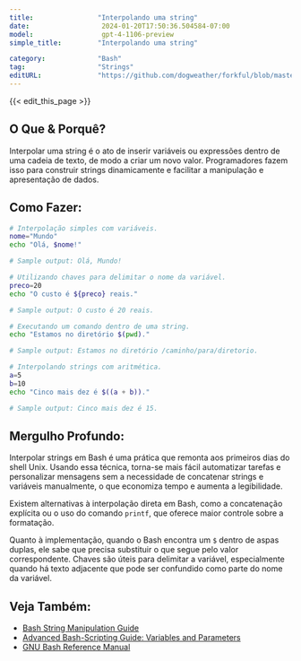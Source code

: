 ```yaml
---
title:                "Interpolando uma string"
date:                  2024-01-20T17:50:36.504584-07:00
model:                 gpt-4-1106-preview
simple_title:         "Interpolando uma string"

category:             "Bash"
tag:                  "Strings"
editURL:              "https://github.com/dogweather/forkful/blob/master/content/pt/bash/interpolating-a-string.md"
---
```


{{< edit_this_page >}}

## O Que & Porquê?

Interpolar uma string é o ato de inserir variáveis ou expressões dentro de uma cadeia de texto, de modo a criar um novo valor. Programadores fazem isso para construir strings dinamicamente e facilitar a manipulação e apresentação de dados.

## Como Fazer:

```Bash
# Interpolação simples com variáveis.
nome="Mundo"
echo "Olá, $nome!"

# Sample output: Olá, Mundo!

# Utilizando chaves para delimitar o nome da variável.
preco=20
echo "O custo é ${preco} reais."

# Sample output: O custo é 20 reais.

# Executando um comando dentro de uma string.
echo "Estamos no diretório $(pwd)."

# Sample output: Estamos no diretório /caminho/para/diretorio.

# Interpolando strings com aritmética.
a=5
b=10
echo "Cinco mais dez é $((a + b))."

# Sample output: Cinco mais dez é 15.
```

## Mergulho Profundo:

Interpolar strings em Bash é uma prática que remonta aos primeiros dias do shell Unix. Usando essa técnica, torna-se mais fácil automatizar tarefas e personalizar mensagens sem a necessidade de concatenar strings e variáveis manualmente, o que economiza tempo e aumenta a legibilidade.

Existem alternativas à interpolação direta em Bash, como a concatenação explícita ou o uso do comando `printf`, que oferece maior controle sobre a formatação.

Quanto à implementação, quando o Bash encontra um `$` dentro de aspas duplas, ele sabe que precisa substituir o que segue pelo valor correspondente. Chaves são úteis para delimitar a variável, especialmente quando há texto adjacente que pode ser confundido como parte do nome da variável.

## Veja Também:

- [Bash String Manipulation Guide](https://www.gnu.org/software/bash/manual/bash.html#Shell-Parameter-Expansion)
- [Advanced Bash-Scripting Guide: Variables and Parameters](http://www.tldp.org/LDP/abs/html/parameter-substitution.html)
- [GNU Bash Reference Manual](https://www.gnu.org/software/bash/manual/)
